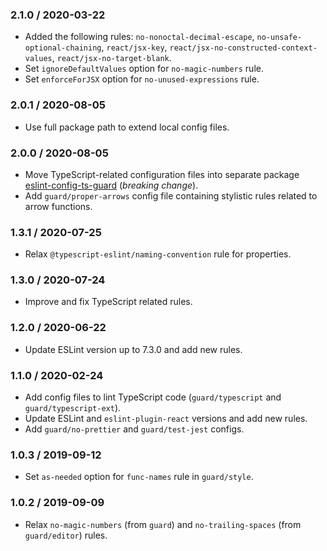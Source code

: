### 2.1.0 / 2020-03-22

* Added the following rules: `no-nonoctal-decimal-escape`, `no-unsafe-optional-chaining`, `react/jsx-key`, `react/jsx-no-constructed-context-values`, `react/jsx-no-target-blank`.
* Set `ignoreDefaultValues` option for `no-magic-numbers` rule.
* Set `enforceForJSX` option for `no-unused-expressions` rule.

### 2.0.1 / 2020-08-05

* Use full package path to extend local config files.

### 2.0.0 / 2020-08-05

* Move TypeScript-related configuration files into separate package [eslint-config-ts-guard](https://github.com/gamtiq/eslint-config-ts-guard) (*breaking change*).
* Add `guard/proper-arrows` config file containing stylistic rules related to arrow functions.

### 1.3.1 / 2020-07-25

* Relax `@typescript-eslint/naming-convention` rule for properties.

### 1.3.0 / 2020-07-24

* Improve and fix TypeScript related rules.

### 1.2.0 / 2020-06-22

* Update ESLint version up to 7.3.0 and add new rules.

### 1.1.0 / 2020-02-24

* Add config files to lint TypeScript code (`guard/typescript` and `guard/typescript-ext`).
* Update ESLint and `eslint-plugin-react` versions and add new rules.
* Add `guard/no-prettier` and `guard/test-jest` configs.

### 1.0.3 / 2019-09-12

* Set `as-needed` option for `func-names` rule in `guard/style`.

### 1.0.2 / 2019-09-09

* Relax `no-magic-numbers` (from `guard`) and `no-trailing-spaces` (from `guard/editor`) rules.
